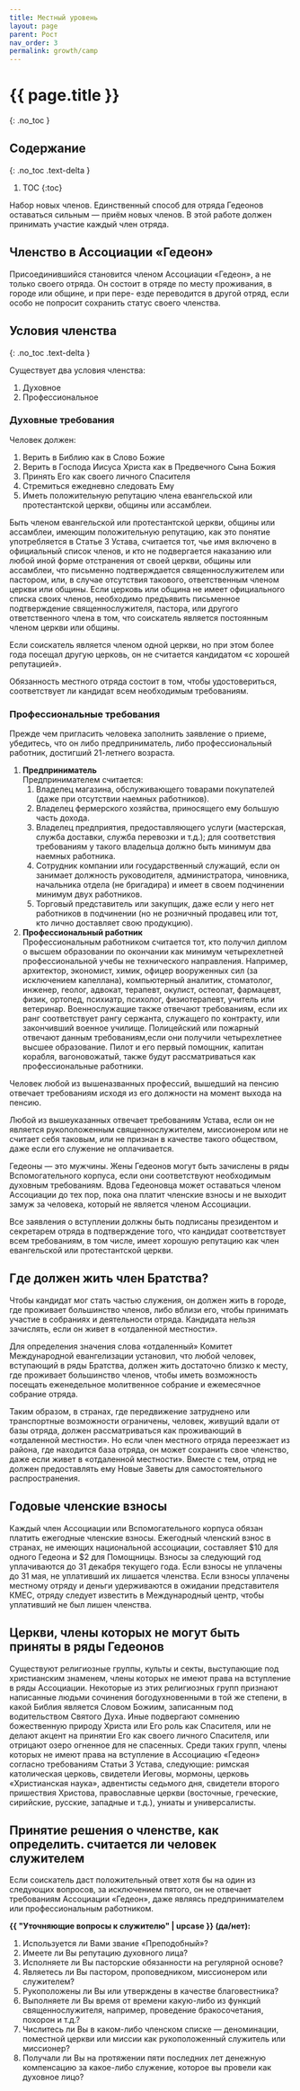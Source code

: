 ```yaml
---
title: Местный уровень
layout: page
parent: Рост
nav_order: 3
permalink: growth/camp
---
```


# {{ page.title }}
{: .no_toc }

## Содержание
{: .no_toc .text-delta }

1. TOC
{:toc}

Набор новых членов. Единственный способ для отряда Гедеонов оставаться сильным — приём новых членов.
В этой работе должен принимать участие каждый член отряда.

## Членство в Ассоциации «Гедеон»

Присоединившийся становится членом Ассоциации «Гедеон», а не только своего
отряда. Он состоит в отряде по месту проживания, в городе или общине, и при пере-
езде переводится в другой отряд, если особо не попросит сохранить статус своего
членства.

## Условия членства
{: .no_toc .text-delta }

Существует два условия членства:
1. Духовное
2. Профессиональное

### Духовные требования

Человек должен:

1. Верить в Библию как в Слово Божие
2. Верить в Господа Иисуса Христа как в Предвечного Сына Божия
3. Принять Его как своего личного Спасителя
4. Стремиться ежедневно следовать Ему
5. Иметь положительную репутацию члена евангельской или протестантской церкви, общины или ассамблеи.

Быть членом евангельской или протестантской церкви, общины или ассамблеи,
имеющим положительную репутацию, как это понятие употребляется в Статье 3 Устава,
считается тот, чье имя включено в официальный список членов, и кто не подвергается
наказанию или любой иной форме отстранения от своей церкви, общины или
ассамблеи, что письменно подтверждается священнослужителем или пастором, или,
в случае отсутствия такового, ответственным членом церкви или общины. Если церковь
или община не имеет официального списка своих членов, необходимо предъявить
письменное подтверждение священнослужителя, пастора, или другого ответственного
члена в том, что соискатель является постоянным членом церкви или общины.

Если соискатель является членом одной церкви, но при этом более года посещал
другую церковь, он не считается кандидатом «с хорошей репутацией».

Обязанность местного отряда состоит в том, чтобы удостовериться, соответствует
ли кандидат всем необходимым требованиям.

### Профессиональные требования

Прежде чем пригласить человека заполнить заявление о приеме, убедитесь, что он
либо предприниматель, либо профессиональный работник, достигший 21-летнего
возраста.
1. **Предприниматель**  
    Предпринимателем считается:
    1. Владелец магазина, обслуживающего товарами покупателей (даже при отсутствии
        наемных работников).
    2. Владелец фермерского хозяйства, приносящего ему большую часть дохода.
    3. Владелец предприятия, предоставляющего услуги (мастерская, служба доставки,
        служба перевозки и т.д.); для соответствия требованиям у такого владельца
        должно быть минимум два наемных работника.
    4. Сотрудник компании или государственный служащий, если он занимает должность
        руководителя, администратора, чиновника, начальника отдела (не бригадира)
        и имеет в своем подчинении минимум двух работников.
    5. Торговый представитель или закупщик, даже если у него нет работников в
        подчинении (но не розничный продавец или тот, кто лично доставляет свою продукцию).
2. **Профессиональный работник**  
    Профессиональным работником считается тот, кто получил диплом о высшем образовании
    по окончании как минимум четырехлетней профессиональной учебы не технического
    направления. Например, архитектор, экономист, химик, офицер вооруженных сил
    (за исключением капеллана), компьютерный аналитик, стоматолог, инженер, геолог,
    адвокат, терапевт, окулист, остеопат, фармацевт, физик, ортопед, психиатр, психолог,
    физиотерапевт, учитель или ветеринар. Военнослужащие также отвечают требованиям,
    если их ранг соответствует рангу сержанта, служащего по контракту, или закончивший
    военное училище. Полицейский или пожарный отвечают данным требованиям,если они
    получили четырехлетнее высшее образование. Пилот и его первый помощник,
    капитан корабля, вагоновожатый, также будут рассматриваться как профессиональные
    работники.

Человек любой из вышеназванных профессий, вышедший на пенсию отвечает
требованиям исходя из его должности на момент выхода на пенсию.

Любой из вышеуказанных отвечает требованиям Устава, если он не является рукоположенным
священнослужителем, миссионером или не считает себя таковым, или не
признан в качестве такого обществом, даже если его служение не оплачивается.

Гедеоны — это мужчины. Жены Гедеонов могут быть зачислены в ряды Вспомогательного корпуса,
если они соответствуют необходимым духовным требованиям. Вдова Гедеоновца может оставаться
членом Ассоциации до тех пор, пока она платит
членские взносы и не выходит замуж за человека, который не является членом
Ассоциации.

Все заявления о вступлении должны быть подписаны президентом и секретарем отряда в
подтверждение того, что кандидат соответствует всем требованиям, в том числе,
имеет хорошую репутацию как член евангельской или протестантской церкви.

## Где должен жить член Братства?

Чтобы кандидат мог стать частью служения, он должен жить в городе, где проживает
большинство членов, либо вблизи его, чтобы принимать участие в собраниях и деятельности
отряда. Кандидата нельзя зачислять, если он живет в «отдаленной
местности».

Для определения значения слова «отдаленный» Комитет Международной евангелизации установил,
что любой человек, вступающий в ряды Братства, должен жить достаточно близко к месту,
где проживает большинство членов, чтобы иметь возможность
посещать еженедельное молитвенное собрание и ежемесячное собрание отряда.

Таким образом, в странах, где передвижение затруднено или транспортные возможности
ограничены, человек, живущий вдали от базы отряда, должен рассматриваться
как проживающий в «отдаленной местности». Но если член местного отряда переезжает из
района, где находится база отряда, он может сохранить свое членство, даже
если живет в «отдаленной местности». Вместе с тем, отряд не должен предоставлять
ему Новые Заветы для самостоятельного распространения.

## Годовые членские взносы

Каждый член Ассоциации или Вспомогательного корпуса обязан платить ежегодные членские
взносы. Ежегодный членский взнос в странах, не имеющих национальной ассоциации,
составляет $10 для одного Гедеона и $2 для Помощницы. Взносы за
следующий год уплачиваются до 31 декабря текущего года. Если взносы не уплачены
до 31 мая, не уплативший их лишается членства. Если взносы уплачены
местному отряду и деньги удерживаются в ожидании представителя КМЕС, отряду
следует известить в Международный центр, чтобы уплативший не был лишен членства.

## Церкви, члены которых не могут быть приняты в ряды Гедеонов

Существуют религиозные группы, культы и секты, выступающие под христианским знаменем,
члены которых не имеют права на вступление в ряды Ассоциации.
Некоторые из этих религиозных групп признают написанные людьми сочинения
богодухновенными в той же степени, в какой Библия является Словом Божиим,
записанным под водительством Святого Духа. Иные подвергают сомнению божественную
природу Христа или Его роль как Спасителя, или не делают акцент на принятии Его
как своего личного Спасителя, или отрицают озеро огненное для не спасенных. Среди
таких групп, члены которых не имеют права на вступление в Ассоциацию «Гедеон»
согласно требованиям Статьи 3 Устава, следующие: римская католическая церковь,
свидетели Иеговы, мормоны, церковь «Христианская наука», адвентисты седьмого дня,
свидетели второго пришествия Христова, православные церкви (восточные, греческие,
сирийские, русские, западные и т.д.), униаты и универсалисты.

## Принятие решения о членстве, как определить. считается ли человек служителем

Если соискатель даст положительный ответ хотя бы на один из следующих вопросов,
за исключением пятого, он не отвечает требованиям Ассоциации «Гедеон»,
даже являясь предпринимателем или профессиональным работником.

**{{ "Уточняющие вопросы к служителю" | upcase }} (да/нет):**

1. Используется ли Вами звание «Преподобный»?
2. Имеете ли Вы репутацию духовного лица?
3. Исполняете ли Вы пасторские обязанности на регулярной основе?
4. Являетесь ли Вы пастором, проповедником, миссионером или служителем?
5. Рукоположены ли Вы или утверждены в качестве благовестника?
6. Выполняете ли Вы время от времени какую-либо из функций священнослужителя,
    например, проведение бракосочетания, похорон и т.д.?
7. Числитесь ли Вы в каком-либо членском списке — деноминации, поместной церкви
    или миссии как рукоположенный служитель или миссионер?
8. Получали ли Вы на протяжении пяти последних лет денежную компенсацию за
    какое-либо служение, которое вы провели как духовное лицо?
